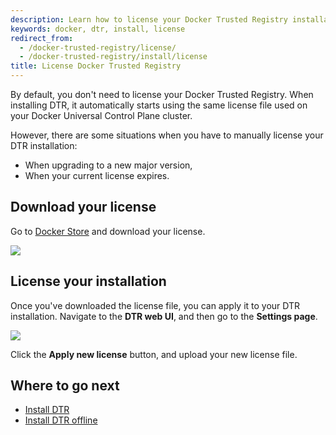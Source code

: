 ```yaml
---
description: Learn how to license your Docker Trusted Registry installation.
keywords: docker, dtr, install, license
redirect_from:
  - /docker-trusted-registry/license/
  - /docker-trusted-registry/install/license
title: License Docker Trusted Registry
---
```

By default, you don't need to license your Docker Trusted Registry. When installing DTR, it automatically starts using the same license file used on your Docker Universal Control Plane cluster.

However, there are some situations when you have to manually license your DTR installation:

* When upgrading to a new major version,
* When your current license expires.

## Download your license

Go to [Docker Store](https://store.docker.com/bundles/docker-datacenter) and download your license.

![](../images/license-1.png)

## License your installation

Once you've downloaded the license file, you can apply it to your DTR installation. Navigate to the **DTR web UI**, and then go to the **Settings page**.

![](../images/license-2.png)

Click the **Apply new license** button, and upload your new license file.

## Where to go next

* [Install DTR](index.md)
* [Install DTR offline](install-dtr-offline.md)